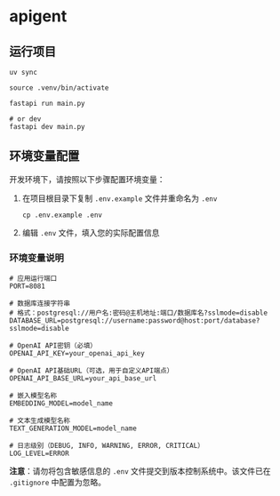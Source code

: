 # apigent

## 运行项目

```shell
uv sync
```

```shell
source .venv/bin/activate
```

```shell
fastapi run main.py

# or dev
fastapi dev main.py
```

## 环境变量配置

开发环境下，请按照以下步骤配置环境变量：

1. 在项目根目录下复制 `.env.example` 文件并重命名为 `.env`
   ```shell
   cp .env.example .env
   ```

2. 编辑 `.env` 文件，填入您的实际配置信息

### 环境变量说明

```
# 应用运行端口
PORT=8081

# 数据库连接字符串
# 格式：postgresql://用户名:密码@主机地址:端口/数据库名?sslmode=disable
DATABASE_URL=postgresql://username:password@host:port/database?sslmode=disable

# OpenAI API密钥（必填）
OPENAI_API_KEY=your_openai_api_key

# OpenAI API基础URL（可选，用于自定义API端点）
OPENAI_API_BASE_URL=your_api_base_url

# 嵌入模型名称
EMBEDDING_MODEL=model_name

# 文本生成模型名称
TEXT_GENERATION_MODEL=model_name

# 日志级别（DEBUG, INFO, WARNING, ERROR, CRITICAL）
LOG_LEVEL=ERROR
```

**注意**：请勿将包含敏感信息的 `.env` 文件提交到版本控制系统中。该文件已在 `.gitignore` 中配置为忽略。